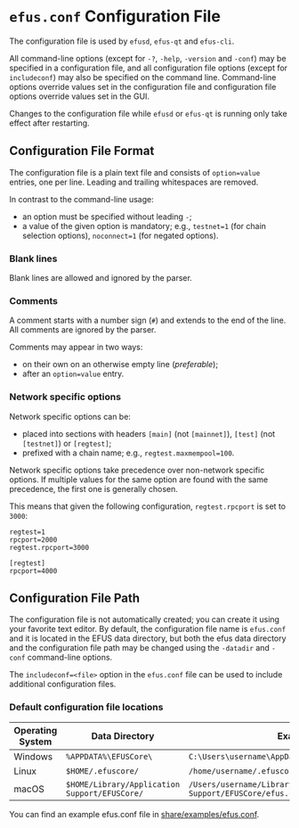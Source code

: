 # `efus.conf` Configuration File

The configuration file is used by `efusd`, `efus-qt` and `efus-cli`.

All command-line options (except for `-?`, `-help`, `-version` and `-conf`) may be specified in a configuration file, and all configuration file options (except for `includeconf`) may also be specified on the command line. Command-line options override values set in the configuration file and configuration file options override values set in the GUI.

Changes to the configuration file while `efusd` or `efus-qt` is running only take effect after restarting.

## Configuration File Format

The configuration file is a plain text file and consists of `option=value` entries, one per line. Leading and trailing whitespaces are removed.

In contrast to the command-line usage:
- an option must be specified without leading `-`;
- a value of the given option is mandatory; e.g., `testnet=1` (for chain selection options), `noconnect=1` (for negated options).

### Blank lines

Blank lines are allowed and ignored by the parser.

### Comments

A comment starts with a number sign (`#`) and extends to the end of the line. All comments are ignored by the parser.

Comments may appear in two ways:
- on their own on an otherwise empty line (_preferable_);
- after an `option=value` entry.

### Network specific options

Network specific options can be:
- placed into sections with headers `[main]` (not `[mainnet]`), `[test]` (not `[testnet]`) or `[regtest]`;
- prefixed with a chain name; e.g., `regtest.maxmempool=100`.

Network specific options take precedence over non-network specific options.
If multiple values for the same option are found with the same precedence, the
first one is generally chosen.

This means that given the following configuration, `regtest.rpcport` is set to `3000`:

```
regtest=1
rpcport=2000
regtest.rpcport=3000

[regtest]
rpcport=4000
```

## Configuration File Path

The configuration file is not automatically created; you can create it using your favorite text editor. By default, the configuration file name is `efus.conf` and it is located in the EFUS data directory, but both the efus data directory and the configuration file path may be changed using the `-datadir` and `-conf` command-line options.

The `includeconf=<file>` option in the `efus.conf` file can be used to include additional configuration files.

### Default configuration file locations

Operating System | Data Directory | Example Path
-- | -- | --
Windows | `%APPDATA%\EFUSCore\` | `C:\Users\username\AppData\Roaming\EFUSCore\efus.conf`
Linux | `$HOME/.efuscore/` | `/home/username/.efuscore/efus.conf`
macOS | `$HOME/Library/Application Support/EFUSCore/` | `/Users/username/Library/Application Support/EFUSCore/efus.conf`

You can find an example efus.conf file in [share/examples/efus.conf](../share/examples/efus.conf).
